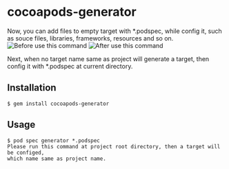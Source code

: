 # cocoapods-generator

Now, you can add files to empty target with *.podspec, while config it, such as souce files, libraries, frameworks, resources and so on.
![Before use this command](https://github.com/zhzhy/cocoapods-generator/blob/master/Resoures/Before.png)
![After use this command](https://github.com/zhzhy/cocoapods-generator/blob/master/Resoures/After.png)

Next, when no target name same as project will generate a target, then config it with *.podspec at current directory.

## Installation

    $ gem install cocoapods-generator

## Usage

    $ pod spec generator *.podspec
    Please run this command at project root directory, then a target will be configed,
    which name same as project name.
